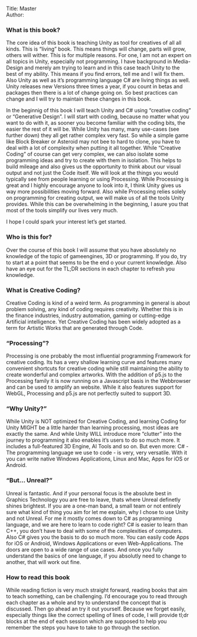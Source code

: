 Title: Master  
Author:   


### What is this book?
The core idea of this book is teaching Unity as tool for creatives of all all kinds. This is “living” book. This means things will change, parts will grow, others will wither. This is for multiple reasons. For one, I am not an expert on all topics in Unity, especially not programming. I have background in Media-Design and merely am trying to learn and in this case teach Unity to the best of my ability. This means if you find errors, tell me and I will fix them. Also Unity as well as it’s programming language C# are living things as well. Unity releases new Versions three times a year, if you count in betas and packages then there is a lot of change going on. So best practices can change and I will try to maintain these changes in this book.

In the beginnig of this book I will teach Unity and C# using “creative coding” or “Generative Design”. I will start with coding, because no matter what you want to do with it, as sooner you become familiar with the coding bits, the easier the rest of it will be. While Unity has many, many use-cases (see further down) they all get rather complex very fast. So while a simple game like Block Breaker or Asteroid may not bee to hard to clone, you have to deal with a lot of complexity when putting it all together. While “Creative Coding” of course can get very complex, we can also isolate some programming ideas and try to create with them in isolation. This helps to build mileage and also gives us the opportunity to think about our visual output and not just the Code itself.
We will look at the things you would typically see from people learning or using Processing. While Processing is great and I highly encourage anyone to look into it, I think Unity gives us way more possibilities moving forward. Also while Processing relies solely on programming for creating output, we will make us of all the tools Unity provides. While this can be overwhelming in the beginning, I asure you that most of the tools simplify our lives very much.

I hope I could spark your interest let’s get started.


### Who is this for?
 Over the course of this book I will assume that you have absolutely no knowledge of the topic of gameengines, 3D or programming. If you do, try to start at a point that seems to be the end o your current knowledge. Also have an eye out for the TL;DR sections in each chapter to refresh you knowledge.


 ### What is Creative Coding?
Creative Coding is kind of a weird term. As programming in general is about problem solving, any kind of coding requires creativity. Whether this is in the finance industries, industry automation, gaming or cutting-edge Artificial intelligence. Yet Creative Coding has been widely adopted as a term for Artistic Works that are generated through Code.



### “Processing”?
Processing is one probably the most influential programming Framework for creative coding. Its has a very shallow learning curve and features many convenient shortcuts for creative coding while still maintaining the ability to create wonderful and complex artworks. With the addition of p5.js to the Processing family it is now running on a Javascript basis in the Webbrowser and can be used to amplify an website. While it also features support for WebGL, Processing and p5.js are not perfectly suited to support 3D.


### “Why Unity?”
While Unity is NOT optimized for Creative Coding, and learning Coding for Unity MIGHT be a little harder than learning processing, most ideas are exactly the same. And while Unity WILL introduce more “clutter” into the journey to programming it also enables it’s users to do so much more. It includes a full-featured 3D Engine, AI Tools and so on. But even more: C# - The programming language we use to code - is very, very versatile. With it you can write native Windows Applications, Linux and Mac, Apps for iOS or Android.


### “But... Unreal?”
Unreal is fantastic. And if your personal focus is the absolute best in Graphics Technology you are free to leave, thats where Unreal definetly shines brightest. If you are a one-man band, a small team or not entirely sure what kind of thing you aim for let me explain, why I chose to use Unity and not Unreal.
For me it mostly comes down to C# as programming language, and we are here to learn to code right? C# is easier to learn than C++, you don’t have to deal with some of the complexities of computers. Also C# gives you the basis to do so much more. You can easily code Apps for iOS or Android, Windows Applications or even Web-Applications. The doors are open to a wide range of use cases. And once you fully understand the basics of one language, if you absolutly need to change to another, that will work out fine.


### How to read this book
While reading fiction is very much straight forward, reading books that aim to teach something, can be challenging. I’d encourage you to read through each chapter as a whole and try to understand the concept that is discussed. Then go ahead an try it out yourself. 
Because we forget easily, especially things like the correct spelling of lines of code, I will provide tl;dr blocks at the end of each session which are supposed to help you remember the steps you have to take to go through the section.
